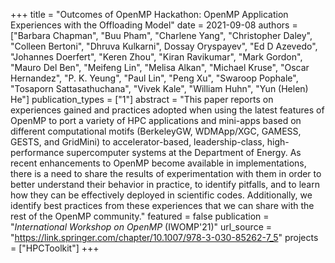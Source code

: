 +++
title = "Outcomes of OpenMP Hackathon: OpenMP Application Experiences with the Offloading Model"
date = 2021-09-08
authors = ["Barbara Chapman", "Buu Pham", "Charlene Yang", "Christopher Daley", "Colleen Bertoni", "Dhruva Kulkarni", Dossay Oryspayev", "Ed D Azevedo", "Johannes Doerfert", "Keren Zhou", "Kiran Ravikumar", "Mark Gordon", "Mauro Del Ben", "Meifeng Lin", "Melisa Alkan", "Michael Kruse", "Oscar Hernandez", "P. K. Yeung", "Paul Lin", "Peng Xu", "Swaroop Pophale", "Tosaporn Sattasathuchana", "Vivek Kale", "William Huhn", "Yun (Helen) He"]
publication_types = ["1"]
abstract = "This paper reports on experiences gained and practices adopted when using the latest features of OpenMP to port a variety of HPC applications and mini-apps based on different computational motifs (BerkeleyGW, WDMApp/XGC, GAMESS, GESTS, and GridMini) to accelerator-based, leadership-class, high-performance supercomputer systems at the Department of Energy. As recent enhancements to OpenMP become available in implementations, there is a need to share the results of experimentation with them in order to better understand their behavior in practice, to identify pitfalls, and to learn how they can be effectively deployed in scientific codes. Additionally, we identify best practices from these experiences that we can share with the rest of the OpenMP community."
featured = false
publication = "*International Workshop on OpenMP* (IWOMP'21)"
url_source = "https://link.springer.com/chapter/10.1007/978-3-030-85262-7_5"
projects = ["HPCToolkit"]
+++

